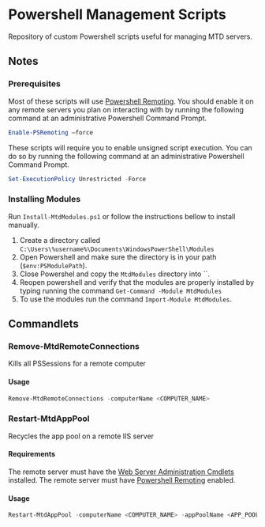 # Powershell Management Scripts
Repository of custom Powershell scripts useful for managing MTD servers.

## Notes

### Prerequisites
Most of these scripts will use
[Powershell Remoting](https://technet.microsoft.com/en-us/library/hh849694.aspx).
You should enable it on any remote servers you plan on interacting with
by running the following command at an administrative Powershell Command Prompt.
```powershell
Enable-PSRemoting –force
```

These scripts will require you to enable unsigned script execution. You can do so by running the following command at an administrative Powershell Command Prompt.
```powershell
Set-ExecutionPolicy Unrestricted -Force
```

### Installing Modules

Run `Install-MtdModules.ps1` or follow the instructions bellow to install manually.

1. Create a directory called `C:\Users\%username%\Documents\WindowsPowerShell\Modules`
2. Open Powershell and make sure the directory is in your path (`$env:PSModulePath`).
3. Close Powershel and copy the `MtdModules` directory into ``.
4. Reopen powershell and verify that the modules are properly installed by typing running the command
`Get-Command -Module MtdModules`
5. To use the modules run the command `Import-Module MtdModules`.

## Commandlets

### Remove-MtdRemoteConnections
Kills all PSSessions for a remote computer
#### Usage
```powershell
Remove-MtdRemoteConnections -computerName <COMPUTER_NAME>
```

### Restart-MtdAppPool
Recycles the app pool on a remote IIS server
#### Requirements
The remote server must have the 
[Web Server Administration Cmdlets](https://technet.microsoft.com/en-us/library/ee790599.aspx)
 installed.
The remote server must have [Powershell Remoting](#prerequisites) enabled.
#### Usage
```powershell
Restart-MtdAppPool -computerName <COMPUTER_NAME> -appPoolName <APP_POOL_NAME>
```